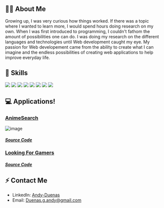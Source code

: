 <!--
**Andy-Duenas/Andy-Duenas** is a ✨ _special_ ✨ repository because its `README.md` (this file) appears on your GitHub profile.
-->
## :man_technologist:	About Me
Growing up, I was very curious how things worked. If there was a topic where I wanted to learn more, I would spend hours doing research on my own. When I was first introduced to programming, I couldn't fathom the amount of possibilities one can do. I was doing my research on the different languages and technologies until Web development caught my eye. My passion for Web developement came from the ability to create what I can imagine and the endless possibilities of creating web applications to help improve everyday life.

## 📖 Skills 
<img src="https://img.shields.io/badge/JavaScript-F7DF1E?style=for-the-badge&logo=javascript&logoColor=black" />  <img src="https://img.shields.io/badge/React-20232A?style=for-the-badge&logo=react&logoColor=61DAFB" />
<img src="https://img.shields.io/badge/Node.js-43853D?style=for-the-badge&logo=node.js&logoColor=white" />
<img src="https://img.shields.io/badge/Express.js-000000?style=for-the-badge&logo=express&logoColor=white" />
<img src="https://img.shields.io/badge/PostgreSQL-316192?style=for-the-badge&logo=postgresql&logoColor=white" />
<img src="https://img.shields.io/badge/HTML5-E34F26?style=for-the-badge&logo=html5&logoColor=white" />
<img src="https://img.shields.io/badge/CSS3-1572B6?style=for-the-badge&logo=css3&logoColor=white" />
<img src="https://img.shields.io/badge/Git-F05032?style=for-the-badge&logo=git&logoColor=white" />

## 💻 Applications!
### [AnimeSearch](https://andy-duenas.github.io/ajax-project/) 
![image](https://user-images.githubusercontent.com/54919527/115634331-429cf280-a2be-11eb-8b05-05a8eef02408.png)
##### [Source Code](https://github.com/Andy-Duenas/Anime-Search)

### [Looking For Gamers](https://looking-for-gamers.herokuapp.com/#search)
##### [Source Code](https://github.com/Andy-Duenas/Looking-For-Gamers)

## ⚡️ Contact Me
* LinkedIn: [Andy-Duenas](https://www.linkedin.com/in/andy-duenas/)
* Email: Duenas.g.andy@gmail.com
